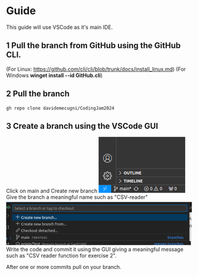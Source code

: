 # Guide
This guide will use VSCode as it's main IDE.

## 1 Pull the branch from GitHub using the GitHub CLI.
(For Linux: https://github.com/cli/cli/blob/trunk/docs/install_linux.md)
(For Windows **winget install --id GitHub.cli**)

## 2 Pull the branch
```
gh repo clone davidemecugni/CodingJam2024
```

## 3 Create a branch using the VSCode GUI
Click on main and Create new branch
![Branch1](/photos/1.png)
Give the branch a meaningful name such as "CSV-reader"
![Branch2](/photos/2.png)
Write the code and commit it using the GUI giving a meaningful message such as "CSV reader function for exercise 2".

After one or more commits pull on your branch.




